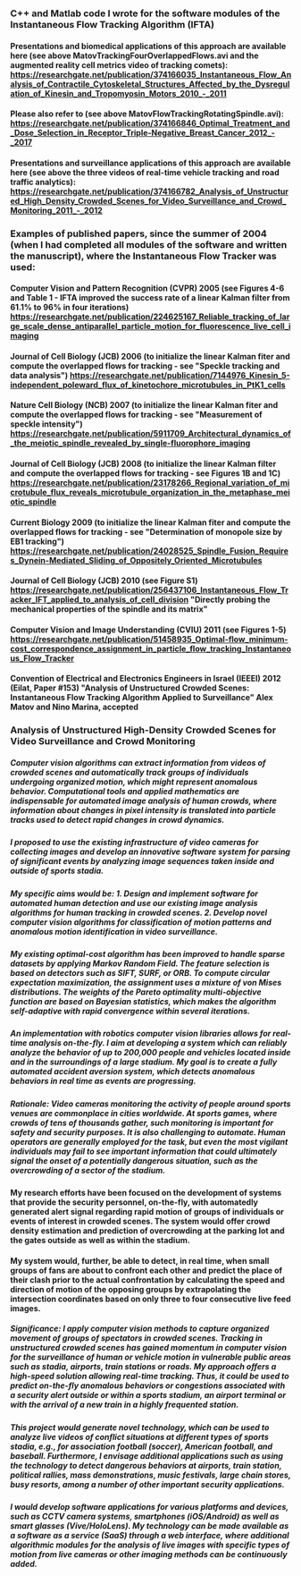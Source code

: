### C++ and Matlab code I wrote for the software modules of the Instantaneous Flow Tracking Algorithm (IFTA)
#### Presentations and biomedical applications of this approach are available here (see above MatovTrackingFourOverlappedFlows.avi and the augmented reality cell metrics video of tracking comets): https://researchgate.net/publication/374166035_Instantaneous_Flow_Analysis_of_Contractile_Cytoskeletal_Structures_Affected_by_the_Dysregulation_of_Kinesin_and_Tropomyosin_Motors_2010_-_2011
#### Please also refer to (see above MatovFlowTrackingRotatingSpindle.avi):  https://researchgate.net/publication/374166846_Optimal_Treatment_and_Dose_Selection_in_Receptor_Triple-Negative_Breast_Cancer_2012_-_2017

#### Presentations and surveillance applications of this approach are available here (see above the three videos of real-time vehicle tracking and road traffic analytics): https://researchgate.net/publication/374166782_Analysis_of_Unstructured_High_Density_Crowded_Scenes_for_Video_Surveillance_and_Crowd_Monitoring_2011_-_2012

### Examples of published papers, since the summer of 2004 (when I had completed all modules of the software and written the manuscript), where the Instantaneous Flow Tracker was used:

#### Computer Vision and Pattern Recognition (CVPR) 2005 (see Figures 4-6 and Table 1 - IFTA improved the success rate of a linear Kalman filter from 61.1% to 96% in four iterations) https://researchgate.net/publication/224625167_Reliable_tracking_of_large_scale_dense_antiparallel_particle_motion_for_fluorescence_live_cell_imaging

#### Journal of Cell Biology (JCB) 2006 (to initialize the linear Kalman fiter and compute the overlapped flows for tracking - see "Speckle tracking and data analysis") https://researchgate.net/publication/7144976_Kinesin_5-independent_poleward_flux_of_kinetochore_microtubules_in_PtK1_cells

#### Nature Cell Biology (NCB) 2007 (to initialize the linear Kalman fiter and compute the overlapped flows for tracking - see "Measurement of speckle intensity") https://researchgate.net/publication/5911709_Architectural_dynamics_of_the_meiotic_spindle_revealed_by_single-fluorophore_imaging

#### Journal of Cell Biology (JCB) 2008 (to initialize the linear Kalman filter and compute the overlapped flows for tracking - see Figures 1B and 1C) https://researchgate.net/publication/23178266_Regional_variation_of_microtubule_flux_reveals_microtubule_organization_in_the_metaphase_meiotic_spindle

#### Current Biology 2009 (to initialize the linear Kalman fiter and compute the overlapped flows for tracking - see "Determination of monopole size by EB1 tracking") https://researchgate.net/publication/24028525_Spindle_Fusion_Requires_Dynein-Mediated_Sliding_of_Oppositely_Oriented_Microtubules

#### Journal of Cell Biology (JCB) 2010 (see Figure S1) https://researchgate.net/publication/256437106_Instantaneous_Flow_Tracker_IFT_applied_to_analysis_of_cell_division "Directly probing the mechanical properties of the spindle and its matrix"

#### Computer Vision and Image Understanding (CVIU) 2011 (see Figures 1-5) https://researchgate.net/publication/51458935_Optimal-flow_minimum-cost_correspondence_assignment_in_particle_flow_tracking_Instantaneous_Flow_Tracker

#### Convention of Electrical and Electronics Engineers in Israel (IEEEI) 2012 (Eilat, Paper #153) "Analysis of Unstructured Crowded Scenes: Instantaneous Flow Tracking Algorithm Applied to Surveillance" Alex Matov and Nino Marina, accepted 

### Analysis of Unstructured High-Density Crowded Scenes for Video Surveillance and Crowd Monitoring

##### Computer vision algorithms can extract information from videos of crowded scenes and automatically track groups of individuals undergoing organized motion, which might represent anomalous behavior. Computational tools and applied mathematics are indispensable for automated image analysis of human crowds, where information about changes in pixel intensity is translated into particle tracks used to detect rapid changes in crowd dynamics. 

##### I proposed to use the existing infrastructure of video cameras for collecting images and develop an innovative software system for parsing of significant events by analyzing image sequences taken inside and outside of sports stadia. 

##### My specific aims would be: 1. Design and implement software for automated human detection and use our existing image analysis algorithms for human tracking in crowded scenes. 2. Develop novel computer vision algorithms for classification of motion patterns and anomalous motion identification in video surveillance. 

##### My existing optimal-cost algorithm has been improved to handle sparse datasets by applying Markov Random Field. The feature selection is based on detectors such as SIFT, SURF, or ORB. To compute circular expectation maximization, the assignment uses a mixture of von Mises distributions. The weights of the Pareto optimality multi-objective function are based on Bayesian statistics, which makes the algorithm self-adaptive with rapid convergence within several iterations. 

##### An implementation with robotics computer vision libraries allows for real-time analysis on-the-fly. I aim at developing a system which can reliably analyze the behavior of up to 200,000 people and vehicles located inside and in the surroundings of a large stadium. My goal is to create a fully automated accident aversion system, which detects anomalous behaviors in real time as events are progressing. 

##### Rationale: Video cameras monitoring the activity of people around sports venues are commonplace in cities worldwide. At sports games, where crowds of tens of thousands gather, such monitoring is important for safety and security purposes. It is also challenging to automate. Human operators are generally employed for the task, but even the most vigilant individuals may fail to see important information that could ultimately signal the onset of a potentially dangerous situation, such as the overcrowding of a sector of the stadium. 
#### My research efforts have been focused on the development of systems that provide the security personnel, on-the-fly, with automatedly generated alert signal regarding rapid motion of groups of individuals or events of interest in crowded scenes. The system would offer crowd density estimation and prediction of overcrowding at the parking lot and the gates outside as well as within the stadium. 

#### My system would, further, be able to detect, in real time, when small groups of fans are about to confront each other and **predict the place of their clash prior to the actual confrontation** by calculating the speed and direction of motion of the opposing groups by extrapolating the intersection coordinates based on only three to four consecutive live feed images. 

##### Significance: I apply computer vision methods to capture organized movement of groups of spectators in crowded scenes. Tracking in unstructured crowded scenes has gained momentum in computer vision for the surveillance of human or vehicle motion in vulnerable public areas such as stadia, airports, train stations or roads. My approach offers a high-speed solution allowing real-time tracking. Thus, it could be used to predict on-the-fly anomalous behaviors or congestions associated with a security alert outside or within a sports stadium, an airport terminal or with the arrival of a new train in a highly frequented station. 

##### This project would generate novel technology, which can be used to analyze live videos of conflict situations at different types of sports stadia, e.g., for association football (soccer), American football, and baseball. Furthermore, I envisage additional applications such as using the technology to detect dangerous behaviors at airports, train station, political rallies, mass demonstrations, music festivals, large chain stores, busy resorts, among a number of other important security applications. 

##### I would develop software applications for various platforms and devices, such as CCTV camera systems, smartphones (iOS/Android) as well as smart glasses (Vive/HoloLens). My technology can be made available as a software as a service (SaaS) through a web interface, where additional algorithmic modules for the analysis of live images with specific types of motion from live cameras or other imaging methods can be continuously added.



